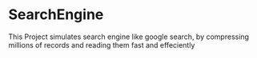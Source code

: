 # SearchEngine
This Project simulates search engine like google search, by compressing millions of records and reading them fast and effeciently
